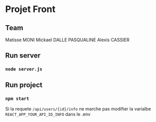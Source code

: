 # Projet Front

## Team
Matisse MONI
Mickael DALLE PASQUALINE
Alexis CASSIER

## Run server

### `node server.js`

## Run project

### `npm start`

Si la requete `/api/users/{id}/info` ne marche pas modifier la varialbe `REACT_APP_YOUR_API_ID_INFO` dans le .env
